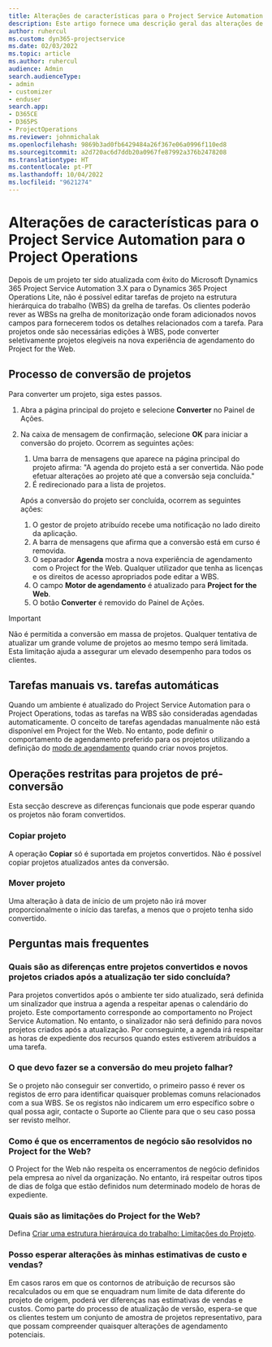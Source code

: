 ```yaml
---
title: Alterações de características para o Project Service Automation para o Project Operations
description: Este artigo fornece uma descrição geral das alterações de caraterísticas para o Microsoft Dynamics 365 Project Service Automation para o Dynamics 365 Project Operations.
author: ruhercul
ms.custom: dyn365-projectservice
ms.date: 02/03/2022
ms.topic: article
ms.author: ruhercul
audience: Admin
search.audienceType:
- admin
- customizer
- enduser
search.app:
- D365CE
- D365PS
- ProjectOperations
ms.reviewer: johnmichalak
ms.openlocfilehash: 9869b3ad0fb6429484a26f367e06a0996f110ed8
ms.sourcegitcommit: a2d720ac6d7ddb20a0967fe87992a376b2478208
ms.translationtype: HT
ms.contentlocale: pt-PT
ms.lasthandoff: 10/04/2022
ms.locfileid: "9621274"
---
```

# <a name="feature-changes-for-project-service-automation-to-project-operations"></a>Alterações de características para o Project Service Automation para o Project Operations

Depois de um projeto ter sido atualizada com êxito do Microsoft Dynamics 365 Project Service Automation 3.X para o Dynamics 365 Project Operations Lite, não é possível editar tarefas de projeto na estrutura hierárquica do trabalho (WBS) da grelha de tarefas. Os clientes poderão rever as WBSs na grelha de monitorização onde foram adicionados novos campos para fornecerem todos os detalhes relacionados com a tarefa. Para projetos onde são necessárias edições à WBS, pode converter seletivamente projetos elegíveis na nova experiência de agendamento do Project for the Web.

## <a name="project-conversion-process"></a>Processo de conversão de projetos

Para converter um projeto, siga estes passos.

1. Abra a página principal do projeto e selecione **Converter** no Painel de Ações.
1. Na caixa de mensagem de confirmação, selecione **OK** para iniciar a conversão do projeto. Ocorrem as seguintes ações:

    1. Uma barra de mensagens que aparece na página principal do projeto afirma: "A agenda do projeto está a ser convertida. Não pode efetuar alterações ao projeto até que a conversão seja concluída."
    1. É redirecionado para a lista de projetos.

    Após a conversão do projeto ser concluída, ocorrem as seguintes ações:

    1. O gestor de projeto atribuído recebe uma notificação no lado direito da aplicação.
    1. A barra de mensagens que afirma que a conversão está em curso é removida.
    1. O separador **Agenda** mostra a nova experiência de agendamento com o Project for the Web. Qualquer utilizador que tenha as licenças e os direitos de acesso apropriados pode editar a WBS.
    1. O campo **Motor de agendamento** é atualizado para **Project for the Web**.
    1. O botão **Converter** é removido do Painel de Ações.

> [!IMPORTANT]
> Não é permitida a conversão em massa de projetos. Qualquer tentativa de atualizar um grande volume de projetos ao mesmo tempo será limitada. Esta limitação ajuda a assegurar um elevado desempenho para todos os clientes.

## <a name="manual-tasks-vs-automatic-tasks"></a>Tarefas manuais vs. tarefas automáticas

Quando um ambiente é atualizado do Project Service Automation para o Project Operations, todas as tarefas na WBS são consideradas agendadas automaticamente. O conceito de tarefas agendadas manualmente não está disponível em Project for the Web. No entanto, pode definir o comportamento de agendamento preferido para os projetos utilizando a definição do [modo de agendamento](/project-management/scheduling-modes.md) quando criar novos projetos.

## <a name="restricted-operations-for-pre-conversion-projects"></a>Operações restritas para projetos de pré-conversão

Esta secção descreve as diferenças funcionais que pode esperar quando os projetos não foram convertidos.

### <a name="copy-project"></a>Copiar projeto

A operação **Copiar** só é suportada em projetos convertidos. Não é possível copiar projetos atualizados antes da conversão.

### <a name="move-project"></a>Mover projeto

Uma alteração à data de início de um projeto não irá mover proporcionalmente o início das tarefas, a menos que o projeto tenha sido convertido.

## <a name="frequently-asked-questions"></a>Perguntas mais frequentes

### <a name="what-are-the-differences-between-converted-projects-and-new-projects-that-are-created-after-the-upgrade-has-been-completed"></a>Quais são as diferenças entre projetos convertidos e novos projetos criados após a atualização ter sido concluída?

Para projetos convertidos após o ambiente ter sido atualizado, será definida um sinalizador que instrua a agenda a respeitar apenas o calendário do projeto. Este comportamento corresponde ao comportamento no Project Service Automation. No entanto, o sinalizador não será definido para novos projetos criados após a atualização. Por conseguinte, a agenda irá respeitar as horas de expediente dos recursos quando estes estiverem atribuídos a uma tarefa.

### <a name="what-should-i-do-if-my-project-fails-to-be-converted"></a>O que devo fazer se a conversão do meu projeto falhar?

Se o projeto não conseguir ser convertido, o primeiro passo é rever os registos de erro para identificar quaisquer problemas comuns relacionados com a sua WBS. Se os registos não indicarem um erro específico sobre o qual possa agir, contacte o Suporte ao Cliente para que o seu caso possa ser revisto melhor.

### <a name="how-are-business-closures-handled-in-project-for-the-web"></a>Como é que os encerramentos de negócio são resolvidos no Project for the Web?

O Project for the Web não respeita os encerramentos de negócio definidos pela empresa ao nível da organização. No entanto, irá respeitar outros tipos de dias de folga que estão definidos num determinado modelo de horas de expediente.

### <a name="what-are-the-limitations-of-project-for-the-web"></a>Quais são as limitações do Project for the Web?

Defina [Criar uma estrutura hierárquica do trabalho: Limitações do Projeto](/project-management/create-wbs#project-limitations.md).

### <a name="can-i-expect-changes-to-my-cost-and-sales-estimates"></a>Posso esperar alterações às minhas estimativas de custo e vendas?

Em casos raros em que os contornos de atribuição de recursos são recalculados ou em que se enquadram num limite de data diferente do projeto de origem, poderá ver diferenças nas estimativas de vendas e custos. Como parte do processo de atualização de versão, espera-se que os clientes testem um conjunto de amostra de projetos representativo, para que possam compreender quaisquer alterações de agendamento potenciais.

